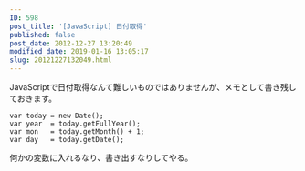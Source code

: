 ```yaml
---
ID: 598
post_title: '[JavaScript] 日付取得'
published: false
post_date: 2012-12-27 13:20:49
modified_date: 2019-01-16 13:05:17
slug: 20121227132049.html
---
```

JavaScriptで日付取得なんて難しいものではありませんが、メモとして書き残しておきます。
<!--more-->

<pre><code>var today = new Date();
var year  = today.getFullYear();
var mon   = today.getMonth() + 1;
var day   = today.getDate();
</code></pre>

何かの変数に入れるなり、書き出すなりしてやる。